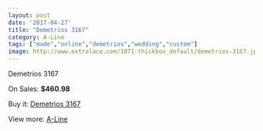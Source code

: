 ```yaml
---
layout: post
date: '2017-04-27'
title: "Demetrios 3167"
category: A-Line
tags: ["made","online","demetrios","wedding","custom"]
image: http://www.extralace.com/1071-thickbox_default/demetrios-3167.jpg
---
```

Demetrios 3167

On Sales: **$460.98**
<a href="https://www.extralace.com/a-line/516-demetrios-3167.html"><amp-img layout="responsive" width="600" height="600" src="//www.extralace.com/1071-thickbox_default/demetrios-3167.jpg" alt="Demetrios 3167 0" /></a>
<a href="https://www.extralace.com/a-line/516-demetrios-3167.html"><amp-img layout="responsive" width="600" height="600" src="//www.extralace.com/1072-thickbox_default/demetrios-3167.jpg" alt="Demetrios 3167 1" /></a>

Buy it: [Demetrios 3167](https://www.extralace.com/a-line/516-demetrios-3167.html "Demetrios 3167")

View more: [A-Line](https://www.extralace.com/2-a-line "A-Line")